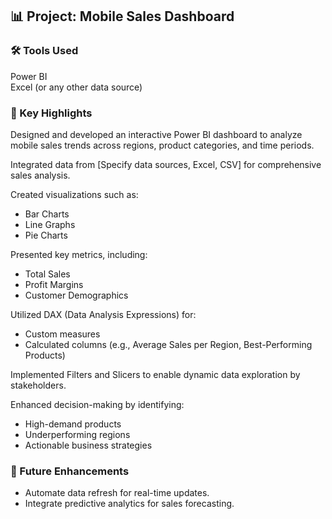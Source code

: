 ## 📊 Project: Mobile Sales Dashboard  

### 🛠️ Tools Used  
Power BI  
Excel (or any other data source)  

### 🚀 Key Highlights  
Designed and developed an interactive Power BI dashboard to analyze mobile sales trends across regions, product categories, and time periods.  

Integrated data from [Specify data sources, Excel, CSV] for comprehensive sales analysis.  

Created visualizations such as:  
- Bar Charts  
- Line Graphs  
- Pie Charts  

Presented key metrics, including:  
- Total Sales  
- Profit Margins  
- Customer Demographics  

Utilized DAX (Data Analysis Expressions) for:  
- Custom measures  
- Calculated columns (e.g., Average Sales per Region, Best-Performing Products)  

Implemented Filters and Slicers to enable dynamic data exploration by stakeholders.  

Enhanced decision-making by identifying:  
- High-demand products  
- Underperforming regions  
- Actionable business strategies  


### 📌 Future Enhancements  
- Automate data refresh for real-time updates.  
- Integrate predictive analytics for sales forecasting.  

